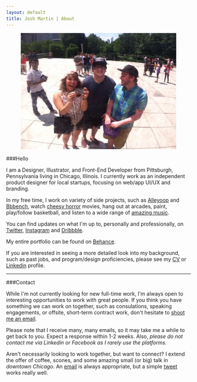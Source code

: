 ```yaml
---
layout: default
title: Josh Martin | About
---
```


<figure class="about-pic">
  <img src="/images/me.jpg"/>
</figure>

###Hello

I am a Designer, Illustrator, and Front-End Developer from Pittsburgh, Pennsylvania living in Chicago, Illinois. I currently work as an independent product designer for local startups, focusing on web/app UI/UX and branding.

In my free time, I work on variety of side projects, such as [Alleyoop](http://www.alleyooop.info) and [Bbbench](http://www.bbbbench.com), watch [cheesy horror](https://www.youtube.com/watch?v=KjL5u_8BlgY) movies, hang out at arcades, paint, play/follow basketball, and listen to a wide range of [amazing music](http://www.last.fm/user/jawsmartin).

You can find updates on what I'm up to, personally and professionally, on [Twitter](http://www.twitter.com/jawsmartin), [Instagram](http://www.instagram.com/jawsmartin) and [Dribbble](http://www.dribbble.com/jawsmartin).

My entire portfolio can be found on [Behance](http://www.behance.net/jawsmartin).

If you are interested in seeing a more detailed look into my background, such as past jobs, and program/design proficiencies, please see my [CV](../joshmartinresume.pdf) or [Linkedin](https://www.linkedin.com/in/jawsmartin) profile.

---

###Contact

While I'm not currently looking for new full-time work, I'm always open to interesting opportunities to work with great people. If you think you have something we can work on together, such as consulations, speaking engagements, or offsite, short-term contract work, don't hesitate to [shoot me an email](mailto:hellojoshmartin@gmail.com).

Please note that I receive many, many emails, so it may take me a while to get back to you. Expect a response within 1-2 weeks. Also, *please do not contact me via Linkedin or Facebook as I rarely use the platforms.*

Aren't necessarily looking to work together, but want to connect? I extend the offer of coffee, scones, and some amazing small (or big) talk in *downtown Chicago*. An [email](mailto:hellojoshmartin@gmail.com) is always appropriate, but a simple [tweet](http://www.twitter.com/jawsmartin) works really well.       



